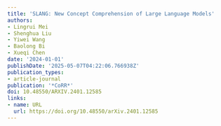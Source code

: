 ```yaml
---
title: 'SLANG: New Concept Comprehension of Large Language Models'
authors:
- Lingrui Mei
- Shenghua Liu
- Yiwei Wang
- Baolong Bi
- Xueqi Chen
date: '2024-01-01'
publishDate: '2025-05-07T04:22:06.766938Z'
publication_types:
- article-journal
publication: '*CoRR*'
doi: 10.48550/ARXIV.2401.12585
links:
- name: URL
  url: https://doi.org/10.48550/arXiv.2401.12585
---
```


